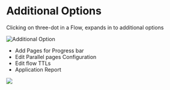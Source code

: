 # Additional Options

Clicking on three-dot in a Flow, expands in to additional options &#x20;

![Additional Option](https://lh3.googleusercontent.com/458PbnM6QNGQR4iPn\_TCZlNA619ua91IlBP6G9U06A-JAbFbnvrSC6Y0LK39vAv9siU\_aBUrGCmKWSrFU6jrWoeazbuHdhZTDs5DEy9cwf7adEiSBrGo6Xz7ZxG4eZENY2NvHqTC385vaWaKaw)

* Add Pages for Progress bar
* Edit Parallel pages Configuration&#x20;
* Edit flow TTLs&#x20;
* Application Report

![](https://lh6.googleusercontent.com/a23vX\_\_gyOwlYMXKHo0mg3EH4v6GJifDRMUEntMOwhEF0mXHOlNJq\_1\_WXESJnRG-u9bvAC0zYZnekPxirBN9WUAl9QHISNoKznaXs-9PDy3WcOCIrvxqa9n6C6rjPKcgU9UvUGnDhb30r1Shg)
